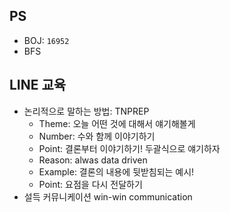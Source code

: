 ## PS

- BOJ: `16952`
- BFS

## LINE 교육

- 논리적으로 말하는 방법: TNPREP
    - Theme: 오늘 어떤 것에 대해서 얘기해볼게
    - Number: 수와 함께 이야기하기
    - Point: 결론부터 이야기하기! 두괄식으로 얘기하자
    - Reason: alwas data driven
    - Example: 결론의 내용에 뒷받침되는 예시!
    - Point: 요점을 다시 전달하기
- 설득 커뮤니케이션 win-win communication
